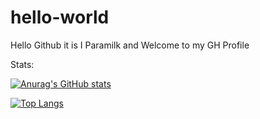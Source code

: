 # hello-world

Hello Github it is I Paramilk and Welcome to my GH Profile 

Stats:

[![Anurag's GitHub stats](https://github-readme-stats.vercel.app/api?username=Paramilk&show_icons=true&theme=radical)](https://github.com/anuraghazra/github-readme-stats)

[![Top Langs](https://github-readme-stats.vercel.app/api/top-langs/?username=Paramilk&show_icons=true&theme=radical)](https://github.com/anuraghazra/github-readme-stats)

